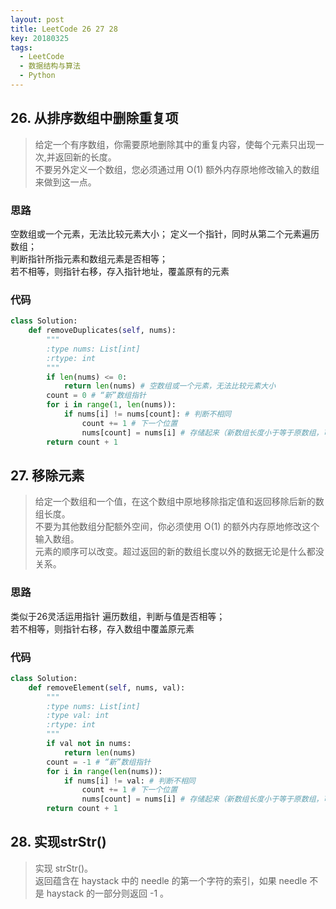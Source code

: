 ```yaml
---
layout: post
title: LeetCode 26 27 28
key: 20180325
tags: 
  - LeetCode
  - 数据结构与算法
  - Python
---
```


## 26. 从排序数组中删除重复项
> 给定一个有序数组，你需要原地删除其中的重复内容，使每个元素只出现一次,并返回新的长度。  
> 不要另外定义一个数组，您必须通过用 O(1) 额外内存原地修改输入的数组来做到这一点。

### 思路
空数组或一个元素，无法比较元素大小；
定义一个指针，同时从第二个元素遍历数组；  
判断指针所指元素和数组元素是否相等；  
若不相等，则指针右移，存入指针地址，覆盖原有的元素

### 代码

```python
class Solution:
    def removeDuplicates(self, nums):
        """
        :type nums: List[int]
        :rtype: int
        """
        if len(nums) <= 0:
            return len(nums) # 空数组或一个元素，无法比较元素大小
        count = 0 # “新”数组指针
        for i in range(1, len(nums)):
            if nums[i] != nums[count]: # 判断不相同
                count += 1 # 下一个位置
                nums[count] = nums[i] # 存储起来（新数组长度小于等于原数组，可以存在原数组中）
        return count + 1
```

## 27. 移除元素
> 给定一个数组和一个值，在这个数组中原地移除指定值和返回移除后新的数组长度。  
> 不要为其他数组分配额外空间，你必须使用 O(1) 的额外内存原地修改这个输入数组。  
> 元素的顺序可以改变。超过返回的新的数组长度以外的数据无论是什么都没关系。  

### 思路
类似于26灵活运用指针
遍历数组，判断与值是否相等；  
若不相等，则指针右移，存入数组中覆盖原元素

### 代码

```python
class Solution:
    def removeElement(self, nums, val):
        """
        :type nums: List[int]
        :type val: int
        :rtype: int
        """
        if val not in nums:
            return len(nums) 
        count = -1 # “新”数组指针
        for i in range(len(nums)):
            if nums[i] != val: # 判断不相同
                count += 1 # 下一个位置
                nums[count] = nums[i] # 存储起来（新数组长度小于等于原数组，可以存在原数组中）
        return count + 1
```

## 28. 实现strStr()
> 实现 strStr()。  
> 返回蕴含在 haystack 中的 needle 的第一个字符的索引，如果 needle 不是 haystack 的一部分则返回 -1 。